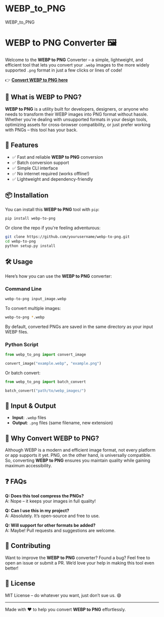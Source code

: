 # WEBP_to_PNG
WEBP_to_PNG
# WEBP to PNG Converter 🖼️

Welcome to the **WEBP to PNG** Converter – a simple, lightweight, and efficient tool that lets you convert your `.webp` images to the more widely supported `.png` format in just a few clicks or lines of code!

👉 [**Convert WEBP to PNG here**](https://free.thefinds.biz/?utm_medium=e419e4d4e57d17f163ee4e72b59be1bc3350fc9a&utm_campaign=Global)

## 🚀 What is WEBP to PNG?

**WEBP to PNG** is a utility built for developers, designers, or anyone who needs to transform their WEBP images into PNG format without hassle. Whether you're dealing with unsupported formats in your design tools, optimizing assets for cross-browser compatibility, or just prefer working with PNGs – this tool has your back.

## 🔧 Features

- ✅ Fast and reliable **WEBP to PNG** conversion
- ✅ Batch conversion support
- ✅ Simple CLI interface
- ✅ No internet required (works offline!)
- ✅ Lightweight and dependency-friendly

## 📦 Installation

You can install this **WEBP to PNG** tool with `pip`:

```bash
pip install webp-to-png
```

Or clone the repo if you're feeling adventurous:

```bash
git clone https://github.com/yourusername/webp-to-png.git
cd webp-to-png
python setup.py install
```

## 🛠️ Usage

Here’s how you can use the **WEBP to PNG** converter:

### Command Line

```bash
webp-to-png input_image.webp
```

To convert multiple images:

```bash
webp-to-png *.webp
```

By default, converted PNGs are saved in the same directory as your input WEBP files.

### Python Script

```python
from webp_to_png import convert_image

convert_image("example.webp", "example.png")
```

Or batch convert:

```python
from webp_to_png import batch_convert

batch_convert("path/to/webp_images/")
```

## 📁 Input & Output

- **Input**: `.webp` files
- **Output**: `.png` files (same filename, new extension)

## 🧠 Why Convert WEBP to PNG?

Although WEBP is a modern and efficient image format, not every platform or app supports it yet. PNG, on the other hand, is universally compatible. So, converting **WEBP to PNG** ensures you maintain quality while gaining maximum accessibility.

## ❓ FAQs

**Q: Does this tool compress the PNGs?**  
A: Nope – it keeps your images in full quality!

**Q: Can I use this in my project?**  
A: Absolutely. It’s open-source and free to use.

**Q: Will support for other formats be added?**  
A: Maybe! Pull requests and suggestions are welcome.

## 🤝 Contributing

Want to improve the **WEBP to PNG** converter? Found a bug? Feel free to open an issue or submit a PR. We’d love your help in making this tool even better!

## 📄 License

MIT License – do whatever you want, just don’t sue us. 😄

---

Made with ❤️ to help you convert **WEBP to PNG** effortlessly.
